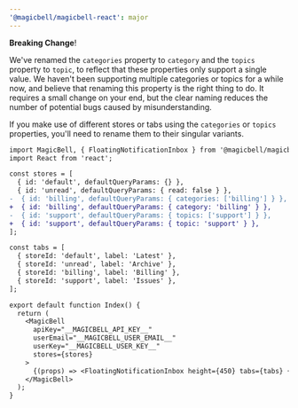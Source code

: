 ```yaml
---
'@magicbell/magicbell-react': major
---
```


**Breaking Change**!

We've renamed the `categories` property to `category` and the `topics` property to `topic`, to reflect that these properties only support a single value. We haven't been supporting multiple categories or topics for a while now, and believe that renaming this property is the right thing to do. It requires a small change on your end, but the clear naming reduces the number of potential bugs caused by misunderstanding.

If you make use of different stores or tabs using the `categories` or `topics` properties, you'll need to rename them to their singular variants.

```diff
import MagicBell, { FloatingNotificationInbox } from '@magicbell/magicbell-react';
import React from 'react';

const stores = [
  { id: 'default', defaultQueryParams: {} },
  { id: 'unread', defaultQueryParams: { read: false } },
-  { id: 'billing', defaultQueryParams: { categories: ['billing'] } },
+  { id: 'billing', defaultQueryParams: { category: 'billing' } },
-  { id: 'support', defaultQueryParams: { topics: ['support'] } },
+  { id: 'support', defaultQueryParams: { topic: 'support' } },
];

const tabs = [
  { storeId: 'default', label: 'Latest' },
  { storeId: 'unread', label: 'Archive' },
  { storeId: 'billing', label: 'Billing' },
  { storeId: 'support', label: 'Issues' },
];

export default function Index() {
  return (
    <MagicBell
      apiKey="__MAGICBELL_API_KEY__"
      userEmail="__MAGICBELL_USER_EMAIL__"
      userKey="__MAGICBELL_USER_KEY__"
      stores={stores}
    >
      {(props) => <FloatingNotificationInbox height={450} tabs={tabs} {...props} />}
    </MagicBell>
  );
}
```
